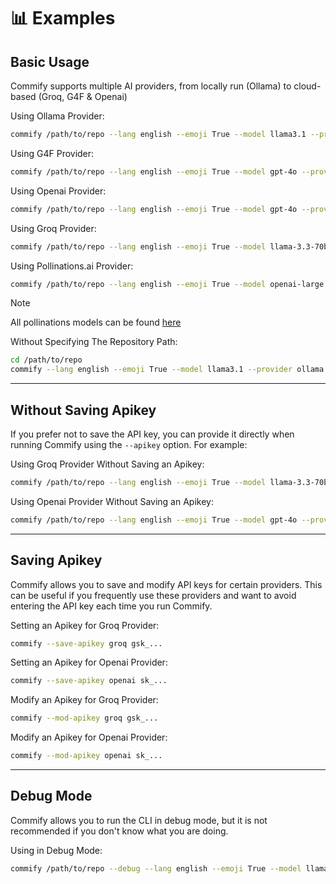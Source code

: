 # 📊 Examples

## Basic Usage

Commify supports multiple AI providers, from locally run (Ollama) to cloud-based (Groq, G4F & Openai)

Using Ollama Provider:

```bash
commify /path/to/repo --lang english --emoji True --model llama3.1 --provider ollama
```

Using G4F Provider:

```bash
commify /path/to/repo --lang english --emoji True --model gpt-4o --provider g4f
```

Using Openai Provider:

```bash
commify /path/to/repo --lang english --emoji True --model gpt-4o --provider openai
```

Using Groq Provider:

```bash
commify /path/to/repo --lang english --emoji True --model llama-3.3-70b-versatile --provider groq
```

Using Pollinations.ai Provider:

```bash
commify /path/to/repo --lang english --emoji True --model openai-large --provider pollinations
```

>[!NOTE]
> All pollinations models can be found [here](https://text.pollinations.ai/models)

Without Specifying The Repository Path:

```bash
cd /path/to/repo
commify --lang english --emoji True --model llama3.1 --provider ollama
```

---

## Without Saving Apikey

If you prefer not to save the API key, you can provide it directly when running Commify using the `--apikey` option. For example:

Using Groq Provider Without Saving an Apikey:

```bash
commify /path/to/repo --lang english --emoji True --model llama-3.3-70b-versatile --provider groq --apikey gsk_...
```

Using Openai Provider Without Saving an Apikey:

```bash
commify /path/to/repo --lang english --emoji True --model gpt-4o --provider openai --apikey sk_...
```

---

## Saving Apikey

Commify allows you to save and modify API keys for certain providers. This can be useful if you frequently use these providers and want to avoid entering the API key each time you run Commify.

Setting an Apikey for Groq Provider:

```bash
commify --save-apikey groq gsk_...
```

Setting an Apikey for Openai Provider:

```bash
commify --save-apikey openai sk_...
```

Modify an Apikey for Groq Provider:

```bash
commify --mod-apikey groq gsk_...
```

Modify an Apikey for Openai Provider:

```bash
commify --mod-apikey openai sk_...
```

---

## Debug Mode

Commify allows you to run the CLI in debug mode, but it is not recommended if you don't know what you are doing.

Using in Debug Mode:

```bash
commify /path/to/repo --debug --lang english --emoji True --model llama3.1 --provider ollama
```
